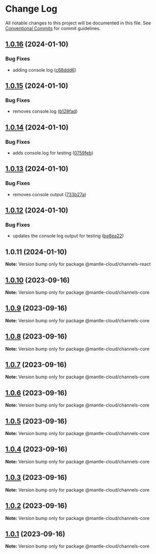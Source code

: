 # Change Log

All notable changes to this project will be documented in this file.
See [Conventional Commits](https://conventionalcommits.org) for commit guidelines.

## [1.0.16](https://github.com/mantle-cloud/mantle-js-sdk/compare/@mantle-cloud/channels-react@1.0.15...@mantle-cloud/channels-react@1.0.16) (2024-01-10)


### Bug Fixes

* adding console log ([c68ddd6](https://github.com/mantle-cloud/mantle-js-sdk/commit/c68ddd63f6977ed3a966933e97cd7554f2f812bd))





## [1.0.15](https://github.com/mantle-cloud/mantle-js-sdk/compare/@mantle-cloud/channels-react@1.0.14...@mantle-cloud/channels-react@1.0.15) (2024-01-10)


### Bug Fixes

* removes console.log ([b128fad](https://github.com/mantle-cloud/mantle-js-sdk/commit/b128fad54c61c8945f16517ac63395fec7fc298a))





## [1.0.14](https://github.com/mantle-cloud/mantle-js-sdk/compare/@mantle-cloud/channels-react@1.0.13...@mantle-cloud/channels-react@1.0.14) (2024-01-10)


### Bug Fixes

* adds console.log for testing ([0759feb](https://github.com/mantle-cloud/mantle-js-sdk/commit/0759feb05cefbd5000bf947e7f55e3aa97c20bbf))





## [1.0.13](https://github.com/mantle-cloud/mantle-js-sdk/compare/@mantle-cloud/channels-react@1.0.12...@mantle-cloud/channels-react@1.0.13) (2024-01-10)


### Bug Fixes

* removes console output ([733b27a](https://github.com/mantle-cloud/mantle-js-sdk/commit/733b27a8d20b8215914d46261e64e0d1ec2198d6))





## [1.0.12](https://github.com/mantle-cloud/mantle-js-sdk/compare/@mantle-cloud/channels-react@1.0.11...@mantle-cloud/channels-react@1.0.12) (2024-01-10)


### Bug Fixes

* updates the console log output for testing ([be8ea22](https://github.com/mantle-cloud/mantle-js-sdk/commit/be8ea22362a17e53e4bb0a24f3da649f80252b2a))





## 1.0.11 (2024-01-10)

**Note:** Version bump only for package @mantle-cloud/channels-react





## [1.0.10](https://github.com/mantle-cloud/mantle-js-sdk/compare/@mantle-cloud/channels-core@1.0.9...@mantle-cloud/channels-core@1.0.10) (2023-09-16)

**Note:** Version bump only for package @mantle-cloud/channels-core





## [1.0.9](https://github.com/mantle-cloud/mantle-js-sdk/compare/@mantle-cloud/channels-core@1.0.8...@mantle-cloud/channels-core@1.0.9) (2023-09-16)

**Note:** Version bump only for package @mantle-cloud/channels-core





## [1.0.8](https://github.com/mantle-cloud/mantle-js-sdk/compare/@mantle-cloud/channels-core@1.0.7...@mantle-cloud/channels-core@1.0.8) (2023-09-16)

**Note:** Version bump only for package @mantle-cloud/channels-core





## [1.0.7](https://github.com/mantle-cloud/mantle-js-sdk/compare/@mantle-cloud/channels-core@1.0.6...@mantle-cloud/channels-core@1.0.7) (2023-09-16)

**Note:** Version bump only for package @mantle-cloud/channels-core





## [1.0.6](https://github.com/mantle-cloud/mantle-js-sdk/compare/@mantle-cloud/channels-core@1.0.5...@mantle-cloud/channels-core@1.0.6) (2023-09-16)

**Note:** Version bump only for package @mantle-cloud/channels-core





## [1.0.5](https://github.com/mantle-cloud/mantle-js-sdk/compare/@mantle-cloud/channels-core@1.0.4...@mantle-cloud/channels-core@1.0.5) (2023-09-16)

**Note:** Version bump only for package @mantle-cloud/channels-core





## [1.0.4](https://github.com/mantle-cloud/mantle-js-sdk/compare/@mantle-cloud/channels-core@1.0.3...@mantle-cloud/channels-core@1.0.4) (2023-09-16)

**Note:** Version bump only for package @mantle-cloud/channels-core





## [1.0.3](https://github.com/mantle-cloud/mantle-js-sdk/compare/@mantle-cloud/channels-core@1.0.2...@mantle-cloud/channels-core@1.0.3) (2023-09-16)

**Note:** Version bump only for package @mantle-cloud/channels-core





## [1.0.2](https://github.com/mantle-cloud/mantle-js-sdk/compare/@mantle-cloud/channels-core@1.0.1...@mantle-cloud/channels-core@1.0.2) (2023-09-16)

**Note:** Version bump only for package @mantle-cloud/channels-core





## [1.0.1](https://github.com/mantle-cloud/mantle-js-sdk/compare/@mantle-cloud/channels-core@1.1.0...@mantle-cloud/channels-core@1.0.1) (2023-09-16)

**Note:** Version bump only for package @mantle-cloud/channels-core
